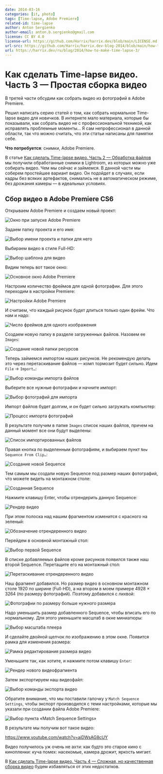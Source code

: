 ```yaml
---
date: 2014-03-16
categories: [it, photo]
tags: [Time-lapse, Adobe Premiere]
related-id: time-lapse
author: Anton Sergienko
author-email: anton.b.sergienko@gmail.com
license: CC BY 4.0
license-url: https://github.com/Harrix/harrix.dev/blob/main/LICENSE.md
url-src: https://github.com/Harrix/harrix.dev-blog-2014/blob/main/how-to-make-time-lapse-3/how-to-make-time-lapse-3.md
url: https://harrix.dev/ru/blog/2014/how-to-make-time-lapse-3/
---
```


# Как сделать Time-lapse видео. Часть 3 — Простая сборка видео

В третей части обсудим как собрать видео из фотографий в Adobe Premiere.

Решил написать серию статей о том, как собрать нормальное Time-lapse видео для новичков. В интернете мало материала, которые бы показывали, как собрать видео не с профессиональной техникой, как исправлять проблемные моменты… Я сам непрофессионал в данной области, так что можно считать, что эти статьи написаны для памятки себе.

**Что потребуется**: снимки, Adobe Premiere.

В статье [Как сделать Time-lapse видео. Часть 2 — Обработка файлов](https://github.com/Harrix/harrix.dev-blog-2014/blob/main/how-to-make-time-lapse-2/how-to-make-time-lapse-2.md) мы получили обработанные снимки в Lightroom, из которых можно уже собирать видео. Чем мы сейчас и займемся. В данной части мы соберем простейшее вариант видео. Он подойдет в случаях, если кадры без всяких артефактов, снимались не в автоматическом режиме, без дрожания камеры — в идеальных условиях.

## Сбор видео в Adobe Premiere CS6

Открываем Adobe Premiere и создаем новый проект:

![Окно при запуске Adobe Premiere](img/premiere_01.png)

Задаем папку проекта и его имя:

![Выбор имени проекта и папки для него](img/premiere_02.png)

Выбираем видео в стиле Full-HD:

![Выбор шаблона для видео](img/premiere_03.png)

Видим теперь вот такое окно:

![Основное окно Adobe Premiere](img/premiere_04.png)

Настроим количество фреймов для одной фотографии. Для этого переходим в настройки Premiere:

![Настройки Adobe Premiere](img/premiere_05.png)

И считаем, что каждый рисунок будет длиться только один фрейм. Что нам и надо:

![Число фреймов для одного изображения](img/premiere_06.png)

Создаем новую папку в разделе загруженных файлов. Назовем ее `Images`:

![Создание новой папки ресурсов](img/premiere_07.png)

Теперь займемся импортом наших рисунков. Не рекомендую делать это через перетаскивание файлов — комп тормозит будет сильно. Идем `File` → `Import…`:

![Выбор команды импорта файлов](img/premiere_08.png)

Выберите все нужные фотографии и начните импорт:

![Выбор фотографий для импорта](img/premiere_09.png)

Импорт файлов будет долгим, и он будет сильно загружать компьютер:

![Процесс импорта фотографий](img/premiere_10.png)

В результате получим в папке `Images` список наших файлов, причем на данный момент все они будут выделены:

![Список импортированных файлов](img/premiere_11.png)

Правая кнопка по выделенным фотографиям, и выбираем пункт `New Sequence From Clip…`:

![Создание новой Sequence](img/premiere_12.png)

Тем самым мы создали новую Sequence под размер наших фотографий, что можете видеть на монтажном столе:

![Созданная Sequence](img/premiere_13.png)

Нажмите клавишу Enter, чтобы отрендерить данную Sequence:

![Рендер видео](img/premiere_14.png)

При этом полоска над нашим фрагментом изменится с красного на зеленый:

![Обозначение отрендеренного видео](img/premiere_15.png)

Перейдем в основной монтажный стол:

![Выбор первой Sequence](img/premiere_16.png)

В списке добавляемых файлов кроме рисунков появился также наш второй Sequence. Перетащите его на монтажный стол:

![Перетаскивание отрендеренного видео](img/premiere_17.png)

Наш фрагмент добавился. Но размер видео в основном монтажном столе 1920 по ширине (Full-HD), а на втором в моем примере 4928 × 3264 (по размеру фотографий). Поэтому добавился с лихвой:

![Фотографии по размеру больше нужного размера](img/premiere_18.png)

Надо уменьшить размер добавленного Sequence, чтобы вписать его по нормальному. Для этого уменьшите масштаб в окне миниатюры:

![Выбор масштаба плеера](img/premiere_19.png)

И сделайте двойной щелчок по изображению в этом окне. Появится рамка для изменения размера:

![Рамка редактирования размера видео](img/premiere_20.png)

Уменьшите так, как хотите, и нажмите потом клавишу `Enter`:

![Рендер нового видеофрагмента](img/premiere_21.png)

Затем экспортируем наш видеофайл:

![Выбор команды экспорта видео](img/premiere_22.png)

Обратите внимание, что мы поставили галочку у `Match Sequence Settings`, чтобы экспорт производился с теми настройками, которые мы указали при создании файла Adobe Premiere:

![Выбор пункта «Match Sequence Settings»](img/premiere_23.png)

В результате мы получим вот такое видео:

<https://www.youtube.com/watch?v=aiDWsAG8cUY>

Видео получилось уж очень не ахти: как будто это старое кино с кинопленки: куча помех: насекомые, камера дрожит, яркость мигает.

В [Как сделать Time-lapse видео. Часть 4 — Сложная, но качественная сборка видео](https://github.com/Harrix/harrix.dev-blog-2014/blob/main/how-to-make-time-lapse-4/how-to-make-time-lapse-4.md) будем избавляться от этих недостатков.
